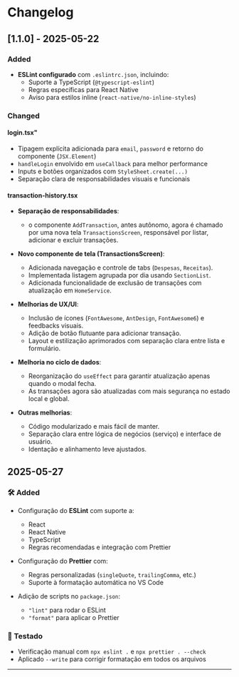 # Changelog

## [1.1.0] - 2025-05-22

### Added

- **ESLint configurado** com `.eslintrc.json`, incluindo:
  - Suporte a TypeScript (`@typescript-eslint`)
  - Regras específicas para React Native
  - Aviso para estilos inline (`react-native/no-inline-styles`)

### Changed

#### login.tsx"

- Tipagem explícita adicionada para `email`, `password` e retorno do componente (`JSX.Element`)
- `handleLogin` envolvido em `useCallback` para melhor performance
- Inputs e botões organizados com `StyleSheet.create(...)`
- Separação clara de responsabilidades visuais e funcionais

#### transaction-history.tsx

- **Separação de responsabilidades**:

  - o componente `AddTransaction`, antes autônomo, agora é chamado por uma nova tela `TransactionsScreen`, responsável por listar, adicionar e excluir transações.

- **Novo componente de tela (TransactionsScreen)**:

  - Adicionada navegação e controle de tabs (`Despesas`, `Receitas`).
  - Implementada listagem agrupada por dia usando `SectionList`.
  - Adicionada funcionalidade de exclusão de transações com atualização em `HomeService`.

- **Melhorias de UX/UI**:

  - Inclusão de ícones (`FontAwesome`, `AntDesign`, `FontAwesome6`) e feedbacks visuais.
  - Adição de botão flutuante para adicionar transação.
  - Layout e estilização aprimorados com separação clara entre lista e formulário.

- **Melhoria no ciclo de dados**:

  - Reorganização do `useEffect` para garantir atualização apenas quando o modal fecha.
  - As transações agora são atualizadas com mais segurança no estado local e global.

- **Outras melhorias**:
  - Código modularizado e mais fácil de manter.
  - Separação clara entre lógica de negócios (serviço) e interface de usuário.
  - Identação e alinhamento leve ajustados.


## 2025-05-27

### 🛠️ Added
- Configuração do **ESLint** com suporte a:
  - React
  - React Native
  - TypeScript
  - Regras recomendadas e integração com Prettier

- Configuração do **Prettier** com:
  - Regras personalizadas (`singleQuote`, `trailingComma`, etc.)
  - Suporte à formatação automática no VS Code

- Adição de scripts no `package.json`:
  - `"lint"` para rodar o ESLint
  - `"format"` para aplicar o Prettier

### 🧪 Testado
- Verificação manual com `npx eslint .` e `npx prettier . --check`
- Aplicado `--write` para corrigir formatação em todos os arquivos

---

